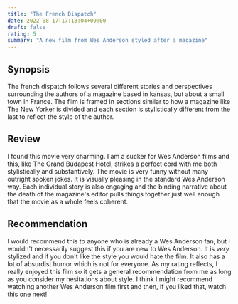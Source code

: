 ```yaml
---
title: "The French Dispatch"
date: 2022-08-17T17:18:04+09:00
draft: false
rating: 5
summary: "A new film from Wes Anderson styled after a magazine"
---
```


## Synopsis
The french dispatch follows several different stories and perspectives surrounding the authors of a magazine based in kansas, but about
a small town in France. The film is framed in sections similar to how a magazine like The New Yorker is divided and each section is
stylistically different from the last to reflect the style of the author.

## Review
I found this movie very charming. I am a sucker for Wes Anderson films and this, like The Grand Budapest Hotel, strikes a perfect cord with
me both stylistically and substantively. The movie is very funny without many outright spoken jokes. It is visually pleasing in the standard
Wes Anderson way. Each individual story is also engaging and the binding narrative about the death of the magazine's editor pulls things
together just well enough that the movie as a whole feels coherent.

## Recommendation
I would recommend this to anyone who is already a Wes Anderson fan, but I wouldn't necessarily suggest this if you are new to Wes Anderson.
It is _very_ stylized and if you don't like the style you would hate the film. It also has a lot of absurdist humor which is not for everyone.
As my rating reflects, I really enjoyed this film so it gets a general recommendation from me as long as you consider my hesitations about
style. I think I might recommend watching another Wes Anderson film first and then, if you liked that, watch this one next!
